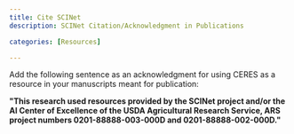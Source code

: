 ```yaml
---
title: Cite SCINet
description: SCINet Citation/Acknowledgment in Publications

categories: [Resources]

---
```


Add the following sentence as an acknowledgment for using CERES as a resource in your manuscripts meant for publication:  

**"This research used resources provided by the SCINet project and/or the AI Center of Excellence of the USDA Agricultural Research Service, ARS project numbers 0201-88888-003-000D and 0201-88888-002-000D."**
<!--excerpt-->
